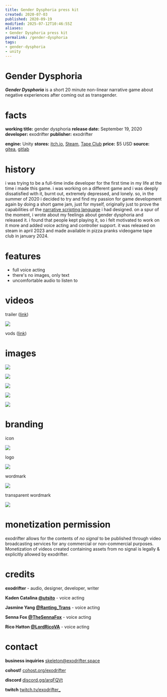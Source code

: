 ```yaml
---
title: Gender Dysphoria press kit
created: 2020-07-03
published: 2020-09-19
modified: 2025-07-12T10:46:55Z
aliases:
- Gender Dysphoria press kit
permalink: /gender-dysphoria
tags:
- gender-dysphoria
- unity
---
```


# Gender Dysphoria

_**Gender Dysphoria**_ is a short 20 minute non-linear narrative game about negative experiences after coming out as transgender.

# facts

<div class="flex">
<div style="flex-grow: 1">

**working title:** gender dysphoria
**release date:** September 19, 2020
**developer:** exodrifter
**publisher:** exodrifter

</div>
<div style="flex-grow: 1">

**engine:** Unity
**stores:** [itch.io](https://exodrifter.itch.io/gender-dysphoria), [Steam](https://store.steampowered.com/app/2310400/Gender_Dysphoria), [Tape Club](https://pizzapranks.com/product/gender-dysphoria-by-exodrifter/)
**price:** \$5 USD
**source:** [gitea](https://gitea.arcturuscollective.com/exodrifter/), [gitlab](https://gitlab.com/exodrifter/gender-dysphoria)

</div>
</div>

# history

i was trying to be a full-time indie developer for the first time in my life at the time i made this game. i was working on a different game and i was deeply dissatisfied with it, burnt out, extremely depressed, and lonely. so, in the summer of 2020 i decided to try and find my passion for game development again by doing a short game jam, just for myself, originally just to prove the capabilities of the [narrative scripting language](https://github.com/exodrifter/unity-rumor) i had designed. on a spur of the moment, i wrote about my feelings about gender dysphoria and released it. i found that people kept playing it, so i felt motivated to work on it more and added voice acting and controller support. it was released on steam in april 2023 and made available in pizza pranks videogame tape club in january 2024.

# features

- full voice acting
- there's no images, only text
- uncomfortable audio to listen to

# videos

trailer ([link](https://www.youtube.com/watch?v=ZJO9Rm3nxmw))

![](https://www.youtube.com/watch?v=ZJO9Rm3nxmw)

vods ([link](https://vods.exodrifter.space/tag/))

# images

![](screen-1.png)

![](screen-2.png)

![](screen-3.png)

![](screen-4.png)

![](screen-5.png)

# branding

icon

![](icon.svg)

logo

![](logo.png)

wordmark

![](wordmark.png)

transparent wordmark

![](wordmark-transparent.png)

# monetization permission

exodrifter allows for the contents of _no signal_ to be published through video broadcasting services for any commercial or non-commercial purposes. Monetization of videos created containing assets from no signal is legally & explicitly allowed by exodrifter.

# credits

**exodrifter** - audio, designer, developer, writer

**Kaden Catalina [@utsito](https://twitter.com/utsito)** - voice acting

**Jasmine Yang [@Ranting_Trans](https://twitter.com/Ranting_Trans)** - voice acting

**Senna Fox [@TheSennaFox](https://twitter.com/TheSennaFox)** - voice acting

**Rico Hatton [@LordRicoVA](https://twitter.com/LordRicoVA)** - voice acting

# contact

**business inquiries** [skeleton@exodrifter.space](mailto:skeleton@exodrifter.space)

**cohost!** [cohost.org/exodrifter](https://cohost.org/exodrifter)

**discord** [discord.gg/arqFQVt](https://discord.gg/arqFQVt)

**twitch** [twitch.tv/exodrifter_](https://twitch.tv/exodrifter_)
